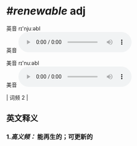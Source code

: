 # ***\#renewable*** adj
英音 rɪ'njuːəbl  
英音
<audio src="./media/renewable-B.aac" controls="controls"></audio>

美音 rɪ'nuːəbl  
美音
<audio src="./media/renewable.aac" controls="controls"></audio>



| 词频 2 |  

英文释义
---
### 1.*高义频：* **能再生的；可更新的**  


